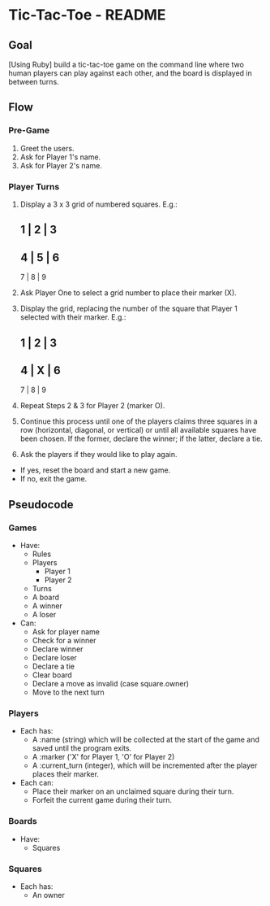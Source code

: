# Tic-Tac-Toe - README

## Goal

[Using Ruby] build a tic-tac-toe game on the command line where two human players can play against each other, and the board is displayed in between turns.  

## Flow

### Pre-Game

1. Greet the users.
2. Ask for Player 1's name.
3. Ask for Player 2's name.

### Player Turns

1. Display a 3 x 3 grid of numbered squares. E.g.:

      1 | 2 | 3 
    -------------
      4 | 5 | 6 
    -------------
      7 | 8 | 9 
    
2. Ask Player One to select a grid number to place their marker (X).
3. Display the grid, replacing the number of the square that Player 1 selected with their marker. E.g.:

      1 | 2 | 3 
    -------------
      4 | X | 6 
    -------------
      7 | 8 | 9 

4. Repeat Steps 2 & 3 for Player 2 (marker O).
5. Continue this process until one of the players claims three squares in a row (horizontal, diagonal, or vertical) or until all available squares have been chosen. If the former, declare the winner; if the latter, declare a tie.
6. Ask the players if they would like to play again.
  * If yes, reset the board and start a new game.
  * If no, exit the game.

## Pseudocode

### Games
  * Have:
    * Rules
    * Players
      * Player 1
      * Player 2
    * Turns
    * A board
    * A winner
    * A loser
  * Can:
    * Ask for player name
    * Check for a winner
    * Declare winner
    * Declare loser
    * Declare a tie
    * Clear board
    * Declare a move as invalid (case square.owner)
    * Move to the next turn

### Players
  * Each has:
    * A :name (string) which will be collected at the start of the game and saved until the program exits.
    * A :marker ('X' for Player 1, 'O' for Player 2)
    * A :current_turn (integer), which will be incremented after the player places their marker.
  * Each can:
    * Place their marker on an unclaimed square during their turn.
    * Forfeit the current game during their turn.

### Boards
  * Have:
    * Squares

### Squares
  * Each has: 
    * An owner


